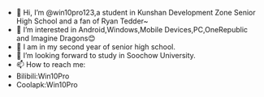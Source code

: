 - 👋 Hi, I’m @win10pro123,a student in Kunshan Development Zone Senior High School and a fan of Ryan Tedder~
- 👀 I’m interested in Android,Windows,Mobile Devices,PC,OneRepublic and Imagine Dragons😊
- 🌱 I am in my second year of senior high school.
- 💞️ I’m looking forward to study in Soochow University.
- 📫 How to reach me:
- Bilibili:Win10Pro
- Coolapk:Win10Pro

<!---
win10pro123/win10pro123 is a ✨ special ✨ repository because its `README.md` (this file) appears on your GitHub profile.
You can click the Preview link to take a look at your changes.
--->
